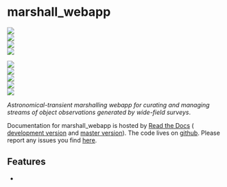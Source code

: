 # marshall_webapp

<!-- INFO BADGES -->  

[![](https://img.shields.io/pypi/pyversions/marshall_webapp)](https://pypi.org/project/marshall_webapp/)  
[![](https://img.shields.io/pypi/v/marshall_webapp)](https://pypi.org/project/marshall_webapp/)  
[![](https://img.shields.io/github/license/thespacedoctor/marshall_webapp)](https://github.com/thespacedoctor/marshall_webapp)  
[![](https://img.shields.io/pypi/dm/marshall_webapp)](https://pypi.org/project/marshall_webapp/)  

<!-- STATUS BADGES -->  


[![](http://157.245.42.153:8080/buildStatus/icon?job=marshall_webapp%2Fmaster&subject=build%20master)](http://157.245.42.153:8080/blue/organizations/jenkins/marshall_webapp/activity?branch=master)  
[![](http://157.245.42.153:8080/buildStatus/icon?job=marshall_webapp%2Fdevelop&subject=build%20dev)](http://157.245.42.153:8080/blue/organizations/jenkins/marshall_webapp/activity?branch=develop)  
[![](https://cdn.jsdelivr.net/gh/thespacedoctor/marshall_webapp@master/coverage.svg)](https://raw.githack.com/thespacedoctor/marshall_webapp/master/htmlcov/index.html)  
[![](https://readthedocs.org/projects/marshall_webapp/badge/?version=master)](https://marshall_webapp.readthedocs.io/en/master/)  
[![](https://img.shields.io/github/issues/thespacedoctor/marshall_webapp/type:%20bug?label=bug%20issues)](https://github.com/thespacedoctor/marshall_webapp/issues?q=is%3Aissue+is%3Aopen+label%3A%22type%3A+bug%22+)  

*Astronomical-transient marshalling webapp for curating and managing streams of object observations generated by wide-field surveys*.

Documentation for marshall_webapp is hosted by [Read the Docs](https://marshall_webapp.readthedocs.io/en/master/) (
[development version](https://marshall_webapp.readthedocs.io/en/develop/) and [master version](https://marshall_webapp.readthedocs.io/en/master/)). The code lives on [github](https://github.com/thespacedoctor/marshall_webapp). Please report any issues you find [here](https://github.com/thespacedoctor/marshall_webapp/issues).

## Features

* 



